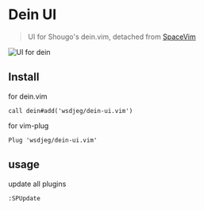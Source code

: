 # Dein UI
> UI for Shougo's dein.vim, detached from [SpaceVim](https://github.com/SpaceVim/SpaceVim)

![UI for dein](https://user-images.githubusercontent.com/13142418/34907332-903ae968-f842-11e7-8ac9-07fcc9940a53.gif)


## Install

for dein.vim

```vim
call dein#add('wsdjeg/dein-ui.vim')
```

for vim-plug

```vim
Plug 'wsdjeg/dein-ui.vim'
```

## usage

update all plugins

```log
:SPUpdate
```
